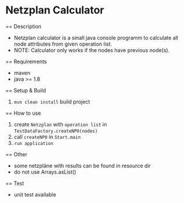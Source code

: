 Netzplan Calculator
==========

== Description
- Netzplan calculator is a small java console programm to calculate all node attributes from given operation list.
- NOTE: Calculator only works if the nodes have previous node(s).

== Requirements
- maven
- java >= 1.8

== Setup & Build
1. `mvn clean install` build project

== How to use 
1. create `Netzplan` with `operation list` in `TestDataFactory.createNP0(nodes)`
2. call `createNP0`  in `Start.main`
3. `run application`

== Other
- some netzpläne with results can be found in resource dir
- do not use Arrays.asList()

== Test
- unit test available